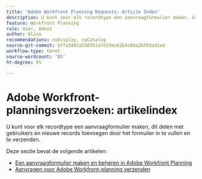 ```yaml
---
title: "Adobe Workfront Planning Requests: Article Index"
description: U kunt voor elk recordtype een aanvraagformulier maken, dit delen met gebruikers en nieuwe records toevoegen door het formulier in te vullen en te verzenden.
feature: Workfront Planning
role: User, Admin
author: Alina
recommendations: noDisplay, noCatalog
source-git-commit: bffa5992a530761afe57ec62b4cbba2bf03ad1e6
workflow-type: tm+mt
source-wordcount: '85'
ht-degree: 0%

---
```


# Adobe Workfront-planningsverzoeken: artikelindex

U kunt voor elk recordtype een aanvraagformulier maken, dit delen met gebruikers en nieuwe records toevoegen door het formulier in te vullen en te verzenden.

Deze sectie bevat de volgende artikelen:

* [Een aanvraagformulier maken en beheren in Adobe Workfront Planning](/help/quicksilver/planning/requests/create-request-form.md)
* [Aanvragen voor Adobe Workfront-planning verzenden](/help/quicksilver/planning/requests/submit-requests.md)
